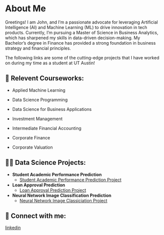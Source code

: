 <h1> About Me </h1>

Greetings! I am John, and I’m a passionate advocate for leveraging Artificial Intelligence (AI) and Machine Learning (ML) to drive innovation in tech products. Currently, I’m pursuing a Master of Science in Business Analytics, which has sharpened my skills in data-driven decision-making. My Bachelor’s degree in Finance has provided a strong foundation in business strategy and financial principles.

The following links are some of the cutting-edge projects that I have worked on during my time as a student at UT Austin!
<h2>🌱 Relevent Courseworks:</h2>

- Applied Machine Learning

- Data Science Programming
  
- Data Science for Business Applications

- Investment Management

- Intermediate Financial Accounting
  
- Corporate Finance

- Corporate Valuation
  

<h2>👨‍💻 Data Science Projects:</h2>

- <b>Student Academic Performance Prediction</b>
  - [Student Academic Performance Prediction Project](https://github.com/jhwang20/Loan-Approval-Prediction-Project)
- <b>Loan Approval Prediction</b>
  - [Loan Approval Prediction Project](https://github.com/jhwang20/AcademicPerformancePredictionPredictionProject) 
- <b>Neural Network Image Classification Prediction</b>
  - [Neural Network Image Classiciation Project](https://github.com/jhwang20/NeuralNetworkImageClassificationProject)
  
<h2> 🤳 Connect with me:</h2>

[linkedin](https://www.linkedin.com/in/jaehwan-hwang/)

<!--
**joshmadakor1/joshmadakor1** is a ✨ _special_ ✨ repository because its `README.md` (this file) appears on your GitHub profile.

Here are some ideas to get you started:

- 🔭 I’m currently working on ...
- 🌱 I’m currently learning ...
- 👯 I’m looking to collaborate on ...
- 🤔 I’m looking for help with ...
- 💬 Ask me about ...
- 📫 How to reach me: ...
- 😄 Pronouns: ...
- ⚡ Fun fact: ...
-->

